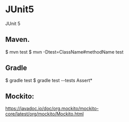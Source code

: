 # JUnit5

JUnit 5

## Maven.

$ mvn test
$ mvn -Dtest=ClassName#methodName test

## Gradle

$ gradle test
$ gradle test --tests Assert\*

## Mockito:

https://javadoc.io/doc/org.mockito/mockito-core/latest/org/mockito/Mockito.html

